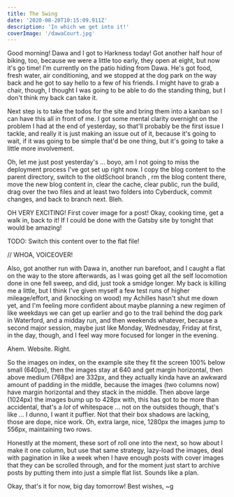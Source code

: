 ```yaml
---
title: The Swing
date: '2020-08-20T10:15:09.911Z'
description: 'In which we get into it!'
coverImage: '/dawaCourt.jpg'
---
```


Good morning! Dawa and I got to Harkness today! Got another half hour of biking, too, because we were a little too early, they open at eight, but now it's go time! I'm currently on the patio hiding from Dawa. He's got food, fresh water, air conditioning, and we stopped at the dog park on the way back and he got to say hello to a few of his friends. I might have to grab a chair, though, I thought I was going to be able to do the standing thing, but I don't think my back can take it.

Next step is to take the todos for the site and bring them into a kanban so I can have this all in front of me. I got some mental clarity overnight on the problem I had at the end of yesterday, so that'll probably be the first issue I tackle, and really it is just making an issue out of it, because it's going to wait, if it was going to be simple that'd be one thing, but it's going to take a little more involvement.

Oh, let me just post yesterday's ... boyo, am I not going to miss the deployment process I've got set up right now. I copy the blog content to the parent directory, switch to the oldSchool branch , rm the blog content there, move the new blog content in, clear the cache, clear public, run the build, drag over the two files and at least two folders into Cyberduck, commit changes, and back to branch next. Bleh.

OH VERY EXCITING! First cover image for a post! Okay, cooking time, get a walk in, back to it! If I could be done with the Gatsby site by tonight that would be amazing!

TODO: Switch this content over to the flat file!

// WHOA, VOICEOVER!

Also, got another run with Dawa in, another run barefoot, and I caught a flat on the way to the store afterwards, as I was going get all the self locomotion done in one fell sweep, and did, just took a smidge longer. My back is killing me a little, but I think I've given myself a few test runs of higher mileage/effort, and (knocking on wood) my Achilles hasn't shut me down yet, and I'm feeling more confident about maybe planning a new regimen of like weekdays we can get up earlier and go to the trail behind the dog park in Waterford, and a midday run, and then weekends whatever, because a second major session, maybe just like Monday, Wednesday, Friday at first, in the day, though, and I feel way more focused for longer in the evening.

Ahem. Website. Right.

So the images on index, on the example site they fit the screen 100% below small (640px), then the images stay at 640 and get margin horizontal, then above medium (768px) are 332px, and they actually kinda have an awkward amount of padding in the middle, because the images (two columns now) have margin horizontal and they stack in the middle. Then above large (1024px) the images bump up to 428px with, this has got to be more than accidental, that's a _lot_ of whitespace ... not on the outsides though, that's like ... I dunno, I want it puffier. Not that their box shadows are lacking, those are dope, nice work. Oh, extra large, nice, 1280px the images jump to 556px, maintaining two rows.

Honestly at the moment, these sort of roll one into the next, so how about I make it one column, but use that same strategy, lazy-load the images, deal with pagination in like a week when I have enough posts with cover images that they can be scrolled through, and for the moment just start to archive posts by putting them into just a simple flat list. Sounds like a plan.

Okay, that's it for now, big day tomorrow! Best wishes,
~g
